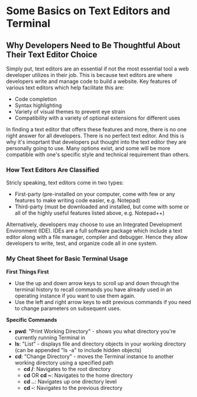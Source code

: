 # Some Basics on Text Editors and Terminal

## Why Developers Need to Be Thoughtful About Their Text Editor Choice
Simply put, text editors are an essential if not the most essential tool a web developer utilizes in their job.
This is because text editors are where developers write and manage code to build a website. Key features of
various text editors which help facilitate this are:
- Code completion
- Syntax highlighting
- Variety of visual themes to prevent eye strain
- Compatibility with a variety of optional extensions for different uses

In finding a text editor that offers these features and more, there is no one right answer for all developers.
There is no perfect text editor. And this is why it's imoprtant that developers put thought into the text editor
they are personally going to use. Many options exist, and some will be more compatible with one's specific style
and technical requirement than others.

### How Text Editors Are Classified
Stricly speaking, text editors come in two types:
- First-party (pre-installed on your computer, come with few or any features to make writing code easier, e.g. Notepad)
- Third-party (must be downloaded and installed, but come with some or all of the highly useful features listed above, e.g. Notepad++)

Alternatively, developers may choose to use an Integrated Development Environment (IDE). IDEs are a full software package
which include a text editor along with a file manager, compiler and debugger. Hence they allow developers to write, test,
and organize code all in one system.

### My Cheat Sheet for Basic Terminal Usage
**First Things First**
- Use the up and down arrow keys to scroll up and down through the terminal history to recall commands you have already used in an operating instance if you want to use them again.
- Use the left and right arrow keys to edit previous commands if you need to change parameters on subsequent uses.

**Specific Commands**
- **pwd**: "Print Working Directory" - shows you what directory you're currently running Terminal in
- **ls**: "List" - displays file and directory objects in your working directory (can be appended "ls -a" to include hidden objects)
- **cd**: "Change Directory" - moves the Terminal instance to another working directory using a specified path
  - **cd /**: Navigates to the root directory
  - **cd** OR **cd ~**: Navigates to the home directory
  - **cd ..**: Navigates up one directory level
  - **cd -**: Navigates to the previous directory
